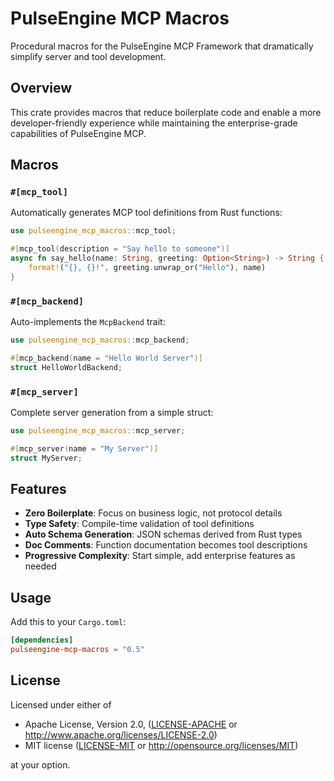 # PulseEngine MCP Macros

Procedural macros for the PulseEngine MCP Framework that dramatically simplify server and tool development.

## Overview

This crate provides macros that reduce boilerplate code and enable a more developer-friendly experience while maintaining the enterprise-grade capabilities of PulseEngine MCP.

## Macros

### `#[mcp_tool]`

Automatically generates MCP tool definitions from Rust functions:

```rust
use pulseengine_mcp_macros::mcp_tool;

#[mcp_tool(description = "Say hello to someone")]
async fn say_hello(name: String, greeting: Option<String>) -> String {
    format!("{}, {}!", greeting.unwrap_or("Hello"), name)
}
```

### `#[mcp_backend]`

Auto-implements the `McpBackend` trait:

```rust
use pulseengine_mcp_macros::mcp_backend;

#[mcp_backend(name = "Hello World Server")]
struct HelloWorldBackend;
```

### `#[mcp_server]`

Complete server generation from a simple struct:

```rust
use pulseengine_mcp_macros::mcp_server;

#[mcp_server(name = "My Server")]
struct MyServer;
```

## Features

- **Zero Boilerplate**: Focus on business logic, not protocol details
- **Type Safety**: Compile-time validation of tool definitions
- **Auto Schema Generation**: JSON schemas derived from Rust types
- **Doc Comments**: Function documentation becomes tool descriptions
- **Progressive Complexity**: Start simple, add enterprise features as needed

## Usage

Add this to your `Cargo.toml`:

```toml
[dependencies]
pulseengine-mcp-macros = "0.5"
```

## License

Licensed under either of

- Apache License, Version 2.0, ([LICENSE-APACHE](../LICENSE-APACHE) or http://www.apache.org/licenses/LICENSE-2.0)
- MIT license ([LICENSE-MIT](../LICENSE-MIT) or http://opensource.org/licenses/MIT)

at your option.
